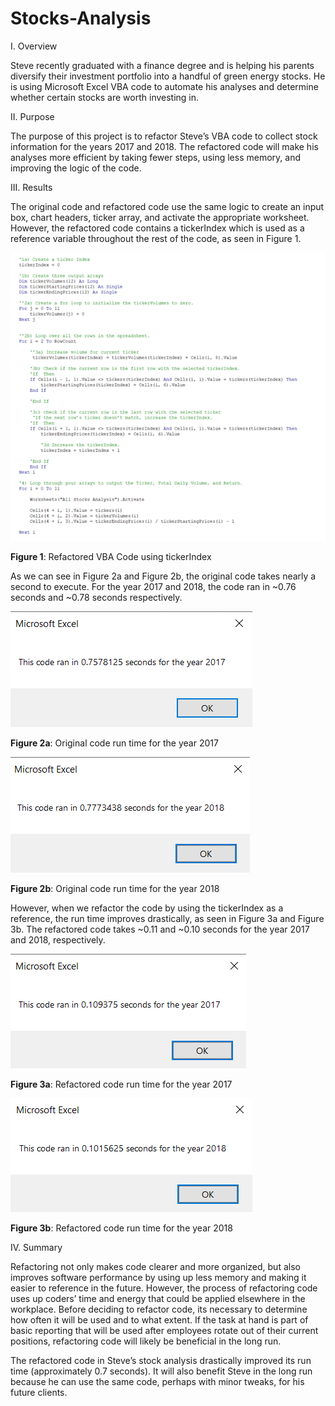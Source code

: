 # Stocks-Analysis

I.	Overview

Steve recently graduated with a finance degree and is helping his parents diversify their investment portfolio into a handful of green energy stocks. He is using Microsoft Excel VBA code to automate his analyses and determine whether certain stocks are worth investing in.


II.	Purpose

The purpose of this project is to refactor Steve’s VBA code to collect stock information for the years 2017 and 2018. The refactored code will make his analyses more efficient by taking fewer steps, using less memory, and improving the logic of the code.

III.	Results

The original code and refactored code use the same logic to create an input box, chart headers, ticker array, and activate the appropriate worksheet. However, the refactored code contains a tickerIndex which is used as a reference variable throughout the rest of the code, as seen in Figure 1.

![Refactored_Code](Resources/Refactored_Code.png)

**Figure 1**: Refactored VBA Code using tickerIndex



As we can see in Figure 2a and Figure 2b, the original code takes nearly a second to execute. For the year 2017 and 2018, the code ran in ~0.76 seconds and ~0.78 seconds respectively.

![Original_VBA_2017](Resources/Original_VBA_2017.png)

**Figure 2a**: Original code run time for the year 2017



![Original_VBA_2018](Resources/Original_VBA_2018.png)

**Figure 2b**: Original code run time for the year 2018



However, when we refactor the code by using the tickerIndex as a reference, the run time improves drastically, as seen in Figure 3a and Figure 3b. The refactored code takes ~0.11 and ~0.10 seconds for the year 2017 and 2018, respectively.

![VBA_Challenge_2017](Resources/VBA_Challenge_2017.png)

**Figure 3a**: Refactored code run time for the year 2017




 ![VBA_Challenge_2018.png](Resources/VBA_Challenge_2018.png)
 
**Figure 3b**: Refactored code run time for the year 2018



IV.	Summary

Refactoring not only makes code clearer and more organized, but also improves software performance by using up less memory and making it easier to reference in the future. However, the process of refactoring code uses up coders’ time and energy that could be applied elsewhere in the workplace. Before deciding to refactor code, its necessary to determine how often it will be used and to what extent. If the task at hand is part of basic reporting that will be used after employees rotate out of their current positions, refactoring code will likely be beneficial in the long run.

The refactored code in Steve’s stock analysis drastically improved its run time (approximately 0.7 seconds). It will also benefit Steve in the long run because he can use the same code, perhaps with minor tweaks, for his future clients.
